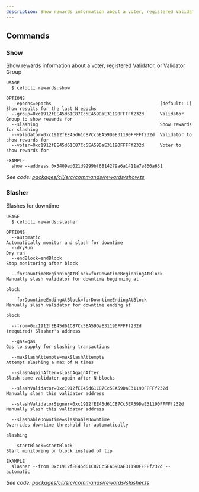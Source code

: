```yaml
---
description: Show rewards information about a voter, registered Validator, or Validator Group
---
```


## Commands

### Show

Show rewards information about a voter, registered Validator, or Validator Group

```
USAGE
  $ celocli rewards:show

OPTIONS
  --epochs=epochs                                         [default: 1] Show results for the last N epochs
  --group=0xc1912fEE45d61C87Cc5EA59DaE31190FFFFf232d      Validator Group to show rewards for
  --slashing                                              Show rewards for slashing
  --validator=0xc1912fEE45d61C87Cc5EA59DaE31190FFFFf232d  Validator to show rewards for
  --voter=0xc1912fEE45d61C87Cc5EA59DaE31190FFFFf232d      Voter to show rewards for

EXAMPLE
  show --address 0x5409ed021d9299bf6814279a6a1411a7e866a631
```

_See code: [packages/cli/src/commands/rewards/show.ts](https://github.com/celo-org/celo-monorepo/tree/master/packages/cli/src/commands/rewards/show.ts)_

### Slasher

Slashes for downtime

```
USAGE
  $ celocli rewards:slasher

OPTIONS
  --automatic                                                        Automatically monitor and slash for downtime
  --dryRun                                                           Dry run
  --endBlock=endBlock                                                Stop monitoring after block

  --forDowntimeBeginningAtBlock=forDowntimeBeginningAtBlock          Manually slash validator for downtime beginning at
                                                                     block

  --forDowntimeEndingAtBlock=forDowntimeEndingAtBlock                Manually slash validator for downtime ending at
                                                                     block

  --from=0xc1912fEE45d61C87Cc5EA59DaE31190FFFFf232d                  (required) Slasher's address

  --gas=gas                                                          Gas to supply for slashing transactions

  --maxSlashAttempts=maxSlashAttempts                                Attempt slashing a max of N times

  --slashAgainAfter=slashAgainAfter                                  Slash same validator again after N blocks

  --slashValidator=0xc1912fEE45d61C87Cc5EA59DaE31190FFFFf232d        Manually slash this validator address

  --slashValidatorSigner=0xc1912fEE45d61C87Cc5EA59DaE31190FFFFf232d  Manually slash this validator address

  --slashableDowntime=slashableDowntime                              Overrides downtime threshold for automatically
                                                                     slashing

  --startBlock=startBlock                                            Start monitoring on block instead of tip

EXAMPLE
  slasher --from 0xc1912fEE45d61C87Cc5EA59DaE31190FFFFf232d --automatic
```

_See code: [packages/cli/src/commands/rewards/slasher.ts](https://github.com/celo-org/celo-monorepo/tree/master/packages/cli/src/commands/rewards/slasher.ts)_
